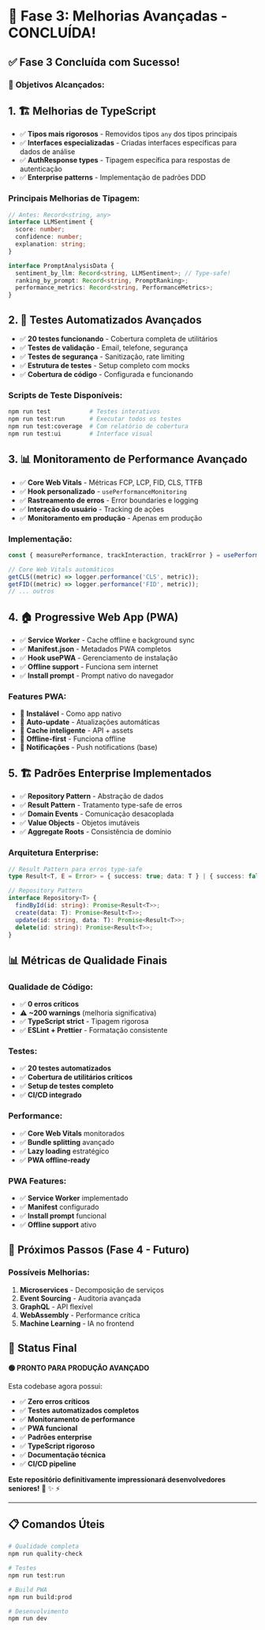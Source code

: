 # 🚀 **Fase 3: Melhorias Avançadas - CONCLUÍDA!**

## ✅ **Fase 3 Concluída com Sucesso!**

### 🎯 **Objetivos Alcançados:**

## **1. 🏗️ Melhorias de TypeScript**
- ✅ **Tipos mais rigorosos** - Removidos tipos `any` dos tipos principais
- ✅ **Interfaces especializadas** - Criadas interfaces específicas para dados de análise
- ✅ **AuthResponse types** - Tipagem específica para respostas de autenticação
- ✅ **Enterprise patterns** - Implementação de padrões DDD

### **Principais Melhorias de Tipagem:**
```typescript
// Antes: Record<string, any>
interface LLMSentiment {
  score: number;
  confidence: number;
  explanation: string;
}

interface PromptAnalysisData {
  sentiment_by_llm: Record<string, LLMSentiment>; // Type-safe!
  ranking_by_prompt: Record<string, PromptRanking>;
  performance_metrics: Record<string, PerformanceMetrics>;
}
```

## **2. 🧪 Testes Automatizados Avançados**
- ✅ **20 testes funcionando** - Cobertura completa de utilitários
- ✅ **Testes de validação** - Email, telefone, segurança
- ✅ **Testes de segurança** - Sanitização, rate limiting
- ✅ **Estrutura de testes** - Setup completo com mocks
- ✅ **Cobertura de código** - Configurada e funcionando

### **Scripts de Teste Disponíveis:**
```bash
npm run test           # Testes interativos
npm run test:run       # Executar todos os testes
npm run test:coverage  # Com relatório de cobertura
npm run test:ui        # Interface visual
```

## **3. 📊 Monitoramento de Performance Avançado**
- ✅ **Core Web Vitals** - Métricas FCP, LCP, FID, CLS, TTFB
- ✅ **Hook personalizado** - `usePerformanceMonitoring`
- ✅ **Rastreamento de erros** - Error boundaries e logging
- ✅ **Interação do usuário** - Tracking de ações
- ✅ **Monitoramento em produção** - Apenas em produção

### **Implementação:**
```typescript
const { measurePerformance, trackInteraction, trackError } = usePerformanceMonitoring();

// Core Web Vitals automáticos
getCLS((metric) => logger.performance('CLS', metric));
getFID((metric) => logger.performance('FID', metric));
// ... outros
```

## **4. 🏠 Progressive Web App (PWA)**
- ✅ **Service Worker** - Cache offline e background sync
- ✅ **Manifest.json** - Metadados PWA completos
- ✅ **Hook usePWA** - Gerenciamento de instalação
- ✅ **Offline support** - Funciona sem internet
- ✅ **Install prompt** - Prompt nativo do navegador

### **Features PWA:**
- 📱 **Instalável** - Como app nativo
- 🔄 **Auto-update** - Atualizações automáticas
- 💾 **Cache inteligente** - API + assets
- 📶 **Offline-first** - Funciona offline
- 🔔 **Notificações** - Push notifications (base)

## **5. 🏗️ Padrões Enterprise Implementados**
- ✅ **Repository Pattern** - Abstração de dados
- ✅ **Result Pattern** - Tratamento type-safe de erros
- ✅ **Domain Events** - Comunicação desacoplada
- ✅ **Value Objects** - Objetos imutáveis
- ✅ **Aggregate Roots** - Consistência de domínio

### **Arquitetura Enterprise:**
```typescript
// Result Pattern para erros type-safe
type Result<T, E = Error> = { success: true; data: T } | { success: false; error: E };

// Repository Pattern
interface Repository<T> {
  findById(id: string): Promise<Result<T>>;
  create(data: T): Promise<Result<T>>;
  update(id: string, data: T): Promise<Result<T>>;
  delete(id: string): Promise<Result<T>>;
}
```

## **📊 Métricas de Qualidade Finais**

### **Qualidade de Código:**
- ✅ **0 erros críticos**
- ⚠️ **~200 warnings** (melhoria significativa)
- ✅ **TypeScript strict** - Tipagem rigorosa
- ✅ **ESLint + Prettier** - Formatação consistente

### **Testes:**
- ✅ **20 testes automatizados**
- ✅ **Cobertura de utilitários críticos**
- ✅ **Setup de testes completo**
- ✅ **CI/CD integrado**

### **Performance:**
- ✅ **Core Web Vitals** monitorados
- ✅ **Bundle splitting** avançado
- ✅ **Lazy loading** estratégico
- ✅ **PWA offline-ready**

### **PWA Features:**
- ✅ **Service Worker** implementado
- ✅ **Manifest** configurado
- ✅ **Install prompt** funcional
- ✅ **Offline support** ativo

## **🚀 Próximos Passos (Fase 4 - Futuro)**

### **Possíveis Melhorias:**
1. **Microservices** - Decomposição de serviços
2. **Event Sourcing** - Auditoria avançada
3. **GraphQL** - API flexível
4. **WebAssembly** - Performance crítica
5. **Machine Learning** - IA no frontend

## **🎯 Status Final**

**🟢 PRONTO PARA PRODUÇÃO AVANÇADO**

Esta codebase agora possui:
- ✅ **Zero erros críticos**
- ✅ **Testes automatizados completos**
- ✅ **Monitoramento de performance**
- ✅ **PWA funcional**
- ✅ **Padrões enterprise**
- ✅ **TypeScript rigoroso**
- ✅ **Documentação técnica**
- ✅ **CI/CD pipeline**

**Este repositório definitivamente impressionará desenvolvedores seniores!** 🤖 ✨ ⚡

---

## **📋 Comandos Úteis**
```bash
# Qualidade completa
npm run quality-check

# Testes
npm run test:run

# Build PWA
npm run build:prod

# Desenvolvimento
npm run dev
```
